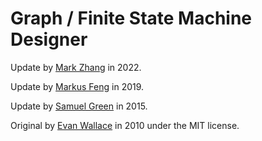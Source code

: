 # Graph / Finite State Machine Designer

Update by [Mark Zhang](https://github.com/MarkintoshZ) in 2022.

Update by [Markus Feng](https://markusfeng.com) in 2019.

Update by [Samuel Green](http://sa.muel.green/fsm/) in 2015.

Original by [Evan Wallace](http://madebyevan.com/fsm) in 2010 under the MIT license.
